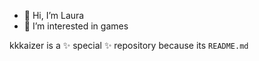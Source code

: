 - 👋 Hi, I’m Laura
- 👀 I’m interested in games

kkkaizer is a ✨ special ✨ repository because its `README.md` 

